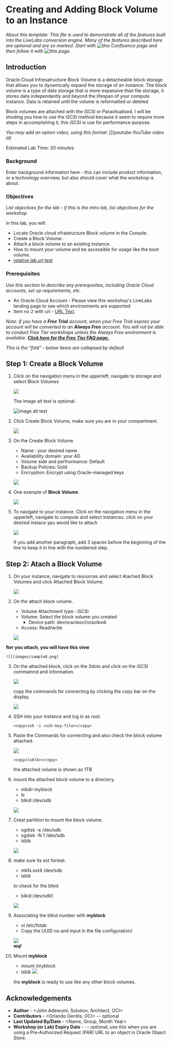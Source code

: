 # Creating and Adding Block Volume to an Instance

*About this template: This file is used to demonstrate all of the features built into the LiveLabs conversion engine. Many of the features described here are optional and are so marked. Start with ![this Confluence page](https://confluence.oraclecorp.com/confluence/display/DBIDDP/Use+the+LiveLabs+Lab+Markdown+Template) and then follow it with ![this page](https://confluence.oraclecorp.com/confluence/display/DBIDDP/LiveLabs+Markdown+Template+New+Features+and+Fixed).*

## Introduction

Oracle Cloud Infresatructure Block Volume is a detacheable block storage that allows you to dynamically expand the storage of an instance. The block volume is a type of data storage that is more expansive than file storage, it stores data independently and beyond the lifespan of your compute instance. Data is retained until the volume is reformatted or deleted

Block volumes are attached with the iSCSI or Paravitualised. I will be shoding you how to use the iSCSI method because it seem to require more steps in accomplishing it, this iSCSI is use for performance purpose.                                                                                               

*You may add an option video, using this format: [](youtube:YouTube video id)*

  [](youtube:zNKxJjkq0Pw)

Estimated Lab Time: 20 minutes

### Background
Enter background information here - this can include product information, or a technology overview, but also should cover what the workshop is about.

### Objectives

*List objectives for the lab - if this is the intro lab, list objectives for the workshop*

In this lab, you will:
* Locate Oracle cloud nfrastructure Block volume in the Console.
* Create a Block Volume .
* Attach a block volume to an existing instance.
* How to mount your volume and be ascessible for usage like the boot volume.
* [relative lab url test](?lab=need-help)

### Prerequisites

*Use this section to describe any prerequisites, including Oracle Cloud accounts, set up requirements, etc.*

* An Oracle Cloud Account - Please view this workshop's LiveLabs landing page to see which environments are supported
* Item no 2 with url - [URL Text](https://www.oracle.com).

*Note: If you have a **Free Trial** account, when your Free Trial expires your account will be converted to an **Always Free** account. You will not be able to conduct Free Tier workshops unless the Always Free environment is available. **[Click here for the Free Tier FAQ page.](https://www.oracle.com/cloud/free/faq.html)***

*This is the "fold" - below items are collapsed by default*

## **Step 1**: Create a Block Volume

<!-- Images -->

1. Click on the navigation menu in the upperleft, navigate to storage and select Block Volumes

    ![](images/sample1.png)

    The image alt text is optional.

    ![image alt text](images/sample1.png)

2. Click Create Block Volume, make sure you are in your compartment.

    ![](images/sample2.png)

3. On the Create Block Volume

    - Name : your desired name
    - Availability domain: your AD
    - Volume side and perfrormance: Default
    - Backup Policies: Gold
    - Encryption: Encrypt using Oracle-managed keys

    ![](images/sample3.png)

4. One example of **Block Volume**.

    ![](images/sample4.png)

5. To navigate to your instance. Click on the navigation menu in the upperleft, navigate to compute and select instances. click on your desired instace ypu would like to attach

    ![](images/sample5.png)


   If you add another paragraph, add 3 spaces before the beginning of the line to keep it in line with the numbered step.

## **Step 2:** Atach a Block Volume

<!-- Images -->

1. On your instance, navigate to resources and select Atached Block Volumes and click Attached Block Volume.

    ![](images/sample6.png)


2. On  the attach block volume.

    - Volume Attachment type : iSCSI
    - Volume: Select the block volume you created
        - Device path: dev/oracleoci/oraclevdi
    - Access: Read/write

    ![](images/sample7.png)

**fter you attach, you will have this view**

    ![](images/sample8.png)

3. On the attached block, click on the 3dots and click on the iSCSI commamnd and information.

    ![](images/sample9.png)

   copy the commands for connecting by clicking the copy bar on the display.

    ![](images/sample10.png)


4. SSH into your instance and log in as root.


  	```
    <copy>ssh -i <ssh-key-file></copy>
    ```

5. Paste the Commands for connecting and also check the block volume attached.

    ![](images/sample11.png)   

    
  	```
    <copy>lsblk></copy>
    ```
   the attached volume is shown as 1TB

6. mount the attached block volume to a directory.

    - mkdir myblock
    - ls
    - blkid /dev/sdb

    ![](images/sample12.png)   

7. Creat partition to mount the block volume.

   - sgdisk -e /dev/sdb
   - sgdisk -N 1 /dev/sdb   
   - lsblk    

    ![](images/sample13.png)   


8. make sure its est format.

   - mkfs.ext4 /dev/sdb
   - lsblk
   
   to check for the blkid
   - blkid /dev/sdb1

    ![](images/sample14.png)   


9. Associating the blkid number with **myblock**

    - vi /etc/fstab
    - Copy the UUID no and input in the file configuration/

    ![](images/sample15.png)   
    **wq!**

10. Mount **myblock** 
    - mount /myblock
    - lsblk 
    ![](images/sample16.png)   

    the **myblock** is ready to use like any other block volumes.  

## Acknowledgements
* **Author** - <John Adewumi, Solution, Architect, OCI>
* **Contributors** -  <Orlando Gentils, OCI> -- optional
* **Last Updated By/Date** - <Name, Group, Month Year>
* **Workshop (or Lab) Expiry Date** - <Month Year> -- optional, use this when you are using a Pre-Authorized Request (PAR) URL to an object in Oracle Object Store.
